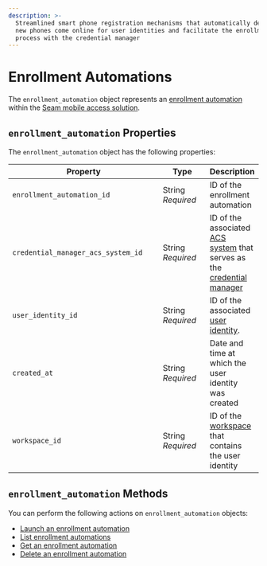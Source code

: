 ```yaml
---
description: >-
  Streamlined smart phone registration mechanisms that automatically detect when
  new phones come online for user identities and facilitate the enrollment
  process with the credential manager
---
```


# Enrollment Automations

The `enrollment_automation` object represents an [enrollment automation](../../../products/mobile-access-in-development/issuing-mobile-credentials-from-an-access-control-system.md) within the [Seam mobile access solution](../../../products/mobile-access-in-development/).

## `enrollment_automation` Properties

The `enrollment_automation` object has the following properties:

<table><thead><tr><th width="365">Property</th><th width="114">Type</th><th>Description</th></tr></thead><tbody><tr><td><code>enrollment_automation_id</code></td><td>String<br><em>Required</em></td><td>ID of the enrollment automation</td></tr><tr><td><code>credential_manager_acs_system_id</code></td><td>String<br><em>Required</em></td><td>ID of the associated <a href="../../../products/access-systems/">ACS system</a> that serves as the <a href="../../../products/mobile-access-in-development/issuing-mobile-credentials-from-an-access-control-system.md">credential manager</a></td></tr><tr><td><code>user_identity_id</code></td><td>String<br><em>Required</em></td><td>ID of the associated <a href="../../../products/mobile-access-in-development/managing-mobile-app-user-accounts-with-user-identities.md#what-is-a-user-identity">user identity</a>.</td></tr><tr><td><code>created_at</code></td><td>String<br><em>Required</em></td><td>Date and time at which the user identity was created</td></tr><tr><td><code>workspace_id</code></td><td>String<br><em>Required</em></td><td>ID of the <a href="../../../core-concepts/workspaces/">workspace</a> that contains the user identity</td></tr></tbody></table>

## `enrollment_automation` Methods

You can perform the following actions on `enrollment_automation` objects:

* [Launch an enrollment automation](launch.md)
* [List enrollment automations](list.md)
* [Get an enrollment automation](get-an-enrollment-automation.md)
* [Delete an enrollment automation](delete-an-enrollment-automation.md)
